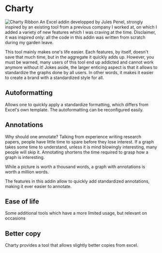 # Charty
<img src="https://user-images.githubusercontent.com/80980344/218345968-d2e8e160-1f10-4ab6-8068-445c2fe73435.png" title="Charty Ribbon">
An Excel addin developped by Jules Penel, strongly inspired by an existing tool from a previous company I worked at, on which I added a variety of new features which I was craving at the time. Disclaimer, it was inspired only: all the code in this addin was written from scratch during my garden leave.

This tool mainly makes one's life easier. Each features, by itself, doesn't save that much time, but in the aggregate it quickly adds up. However, you must be warned, many users of this tool end up addicted and cannot work anymore without it! Jokes aside, the larger enticing aspect is that it allows to standardize the graphs done by all users. In other words, it makes it easier to create a brand with a standardized style for all.

## Autoformatting
Allows one to quickly apply a standardize formatting, which differs from Excel's own template. The autoformatting can be reconfigured easily.

## Annotations
Why should one annotate? Talking from experience writing research papers, people have little time to spare before they lose interest. If a graph takes some time to understand, unless it is mind blowingly interesting, many people will skip it. Annotating shortens the time required to grasp how a graph is interesting.

While a picture is worth a thousand words, a graph with annotations is worth a million words.

The features in this addin allow to quickly add standardized annotations, making it ever easier to annotate.

## Ease of life
Some additional tools which have a more limited usage, but relevant on occasions


## Better copy
Charty provides a tool that allows slightly better copies from excel.

